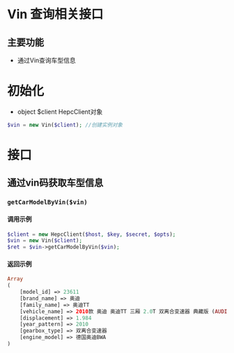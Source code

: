 # Vin 查询相关接口

## 主要功能

- 通过Vin查询车型信息

# 初始化

+ object  $client  HepcClient对象

```php
$vin = new Vin($client); //创建实例对象
```

# 接口

## 通过vin码获取车型信息

### `getCarModelByVin($vin)`

#### 调用示例

```php
$client = new HepcClient($host, $key, $secret, $opts);
$vin = new Vin($client);
$ret = $vin->getCarModelByVin($vin);
```

#### 返回示例
```php
Array
(
    [model_id] => 23611
    [brand_name] => 奥迪
    [family_name] => 奥迪TT
    [vehicle_name] => 2010款 奥迪 奥迪TT 三厢 2.0T 双离合变速器 典藏版 (AUDI TT 2.0TFSI COUPE)
    [displacement] => 1.984
    [year_pattern] => 2010
    [gearbox_type] => 双离合变速器
    [engine_model] => 德国奥迪BWA
)
```

